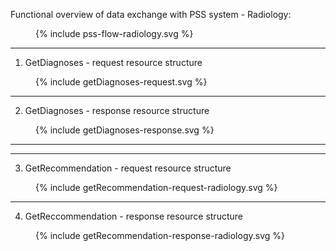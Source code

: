 Functional overview of data exchange with PSS system - Radiology:

<figure>
  {% include pss-flow-radiology.svg %}
</figure>

<hr/>

1. GetDiagnoses - request resource structure
<figure>
  {% include getDiagnoses-request.svg %}
</figure>

<hr/>

2. GetDiagnoses - response resource structure
<figure>
  {% include getDiagnoses-response.svg %}
</figure>

<hr/>
<hr/>

3. GetRecommendation - request resource structure
<figure>
  {% include getRecommendation-request-radiology.svg %}
</figure>
<hr/>

4. GetReccommendation - response resource structure
<figure>
  {% include getRecommendation-response-radiology.svg %}
</figure>
